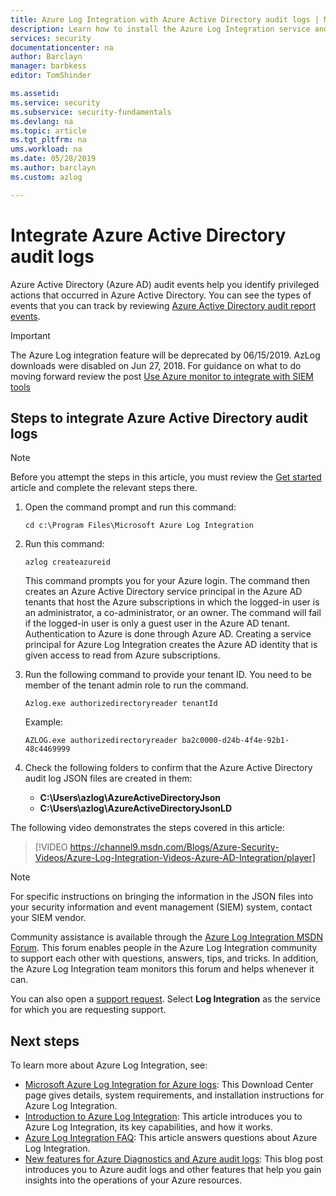 ```yaml
---
title: Azure Log Integration with Azure Active Directory audit logs | Microsoft Docs
description: Learn how to install the Azure Log Integration service and integrate logs from Azure audit logs
services: security
documentationcenter: na
author: Barclayn
manager: barbkess
editor: TomShinder

ms.assetid:
ms.service: security
ms.subservice: security-fundamentals
ms.devlang: na
ms.topic: article
ms.tgt_pltfrm: na
ums.workload: na
ms.date: 05/28/2019
ms.author: barclayn
ms.custom: azlog

---
```

# Integrate Azure Active Directory audit logs

Azure Active Directory (Azure AD) audit events help you identify privileged actions that occurred in Azure Active Directory. You can see the types of events that you can track by reviewing [Azure Active Directory audit report events](../../active-directory/reports-monitoring/concept-audit-logs.md).


>[!IMPORTANT]
> The Azure Log integration feature will be deprecated by 06/15/2019. AzLog downloads were disabled on Jun 27, 2018. For guidance on what to do moving forward review the post [Use Azure monitor to integrate with SIEM tools](https://azure.microsoft.com/blog/use-azure-monitor-to-integrate-with-siem-tools/) 

## Steps to integrate Azure Active Directory audit logs

> [!NOTE]
> Before you attempt the steps in this article, you must review the [Get started](azure-log-integration-get-started.md) article and complete the relevant steps there.

1. Open the command prompt and run this command:

   ``cd c:\Program Files\Microsoft Azure Log Integration``

2. Run this command: 
 
   ``azlog createazureid``

   This command prompts you for your Azure login. The command then creates an Azure Active Directory service principal in the Azure AD tenants that host the Azure subscriptions in which the logged-in user is an administrator, a co-administrator, or an owner. The command will fail if the logged-in user is only a guest user in the Azure AD tenant. Authentication to Azure is done through Azure AD. Creating a service principal for Azure Log Integration creates the Azure AD identity that is given access to read from Azure subscriptions.

3. Run the following command to provide your tenant ID. You need to be member of the tenant admin role to run the command.

   ``Azlog.exe authorizedirectoryreader tenantId``

   Example:

   ``AZLOG.exe authorizedirectoryreader ba2c0000-d24b-4f4e-92b1-48c4469999``

4. Check the following folders to confirm that the Azure Active Directory audit log JSON files are created in them:

   * **C:\Users\azlog\AzureActiveDirectoryJson**
   * **C:\Users\azlog\AzureActiveDirectoryJsonLD**

The following video demonstrates the steps covered in this article:

> [!VIDEO https://channel9.msdn.com/Blogs/Azure-Security-Videos/Azure-Log-Integration-Videos-Azure-AD-Integration/player]


> [!NOTE]
> For specific instructions on bringing the information in the JSON files into your security information and event management (SIEM) system, contact your SIEM vendor.

Community assistance is available through the [Azure Log Integration MSDN Forum](https://social.msdn.microsoft.com/Forums/office/home?forum=AzureLogIntegration). This forum enables people in the Azure Log Integration community to support each other with questions, answers, tips, and tricks. In addition, the Azure Log Integration team monitors this forum and helps whenever it can.

You can also open a [support request](../../azure-supportability/how-to-create-azure-support-request.md). Select **Log Integration** as the service for which you are requesting support.

## Next steps
To learn more about Azure Log Integration, see:

* [Microsoft Azure Log Integration for Azure logs](https://azure.microsoft.com/services/monitor/): This Download Center page gives details, system requirements, and installation instructions for Azure Log Integration.
* [Introduction to Azure Log Integration](azure-log-integration-overview.md): This article introduces you to Azure Log Integration, its key capabilities, and how it works.
* [Azure Log Integration FAQ](azure-log-integration-faq.md): This article answers questions about Azure Log Integration.
* [New features for Azure Diagnostics and Azure audit logs](https://azure.microsoft.com/blog/new-features-for-azure-diagnostics-and-azure-audit-logs/): This blog post introduces you to Azure audit logs and other features that help you gain insights into the operations of your Azure resources.
